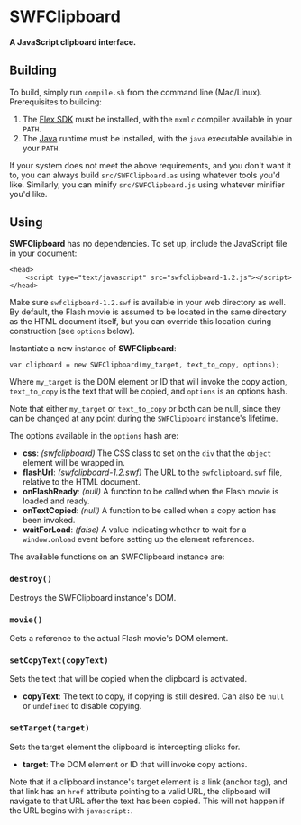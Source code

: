 # SWFClipboard
#### A JavaScript clipboard interface.

## Building

To build, simply run `compile.sh` from the command line (Mac/Linux). Prerequisites to building:

1.  The [Flex SDK](http://www.adobe.com/products/flex/flexdownloads/index.html)
    must be installed, with the `mxmlc` compiler available in your `PATH`.
2.  The [Java](http://java.com/en/download/manual.jsp) runtime must be installed,
    with the `java` executable available in your `PATH`.

If your system does not meet the above requirements, and you don't want it to, you can always
build `src/SWFClipboard.as` using whatever tools you'd like. Similarly, you can minify
`src/SWFClipboard.js` using whatever minifier you'd like.

## Using

**SWFClipboard** has no dependencies. To set up, include the JavaScript file in your document:

    <head>
        <script type="text/javascript" src="swfclipboard-1.2.js"></script>
    </head>

Make sure `swfclipboard-1.2.swf` is available in your web directory as well. By default,
the Flash movie is assumed to be located in the same directory as the HTML document itself,
but you can override this location during construction (see `options` below).

Instantiate a new instance of **SWFClipboard**:

    var clipboard = new SWFClipboard(my_target, text_to_copy, options);

Where `my_target` is the DOM element or ID that will invoke the copy action, `text_to_copy` is the
text that will be copied, and `options` is an options hash.

Note that either `my_target` or `text_to_copy` or both can be null, since they can be changed at 
any point during the `SWFClipboard` instance's lifetime.

The options available in the `options` hash are:

 - **css**: *(swfclipboard)* The CSS class to set on the `div` that the `object` element will be wrapped in.
 - **flashUrl**: *(swfclipboard-1.2.swf)* The URL to the `swfclipboard.swf` file, relative to the HTML document.
 - **onFlashReady**: *(null)* A function to be called when the Flash movie is loaded and ready.
 - **onTextCopied**: *(null)* A function to be called when a copy action has been invoked.
 - **waitForLoad**: *(false)* A value indicating whether to wait for a `window.onload` event
   before setting up the element references.

The available functions on an SWFClipboard instance are:

### `destroy()`
Destroys the SWFClipboard instance's DOM.

### `movie()`
Gets a reference to the actual Flash movie's DOM element.

### `setCopyText(copyText)`
Sets the text that will be copied when the clipboard is activated.

 - **copyText**: The text to copy, if copying is still desired. Can also be `null` or `undefined` to disable copying.

### `setTarget(target)`
Sets the target element the clipboard is intercepting clicks for.

 - **target**: The DOM element or ID that will invoke copy actions.

Note that if a clipboard instance's target element is a link (anchor tag), and that link has an `href` attribute
pointing to a valid URL, the clipboard will navigate to that URL after the text has been copied. This will not
happen if the URL begins with `javascript:`.